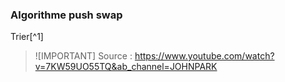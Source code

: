 ### Algorithme push swap

Trier[^1]
[^2]: Trouver le midpoint en divisant par deux la length et prendre la liste triée est récupérer le nombre à cet index dans midpoint.
[^3]: Maintenant, on divise par deux la length et on cherche tous les nombres inférieurs au midpoint jusqu'à pas. [length / 2]
[^4]: Si c'est inférieur au midpoint pb (Push le premier, nombre de la pile a sur la pile b donc au-dessus.), si c'est supérieur ou égale au midpoint ra (Décale d’une position vers le haut tous les éléments de la pile a. Le premier élément devient le dernier.)
Si l'élément qui remplace celui qui était supérieur au midpoint y est inférieur alors pb sinon ra.

[^5]: On récupère un nouveau midpoint avec la nouvelle liste et on recommence.
[^6]: Chaque chunk est délimiter par les midpoint, si notre premier midpoint est 7 alors tous les éléments inférieurs a 7 son du (premier ou dernier) chunk de la liste b. Si le second est 10 alors tout se qui est inférieur a 10 et supérieur à 6 sont dans le second chunk.
[^7]: Vue qu'il ne reste que deux éléments dans la liste a, il suffit de les trier.
(ra si le premier élément est plus grand que le second.)

[^8]: Si un chunk ne comporte qu'un élément pa (On envoie le premier element de la pile b sur la pile a) sinon on trie par ordre décroissant (de sorte a se que le premier element de la liste sois le plus grand) en se basant sur le midpoint de se chunk (Si le chunk comporte les nombres 7,8,9 alors le midpoint est 8 (on l'obtient de la même façon que la pile a, mais en se basant que sur les nombres d'un chunk)) le premier chunk (le chunk du dessus) avec sb (switch les deux premiers éléments) puis pa.
[^9]: Si c'est le dernier chunk on peut utiliser directement rb (y a une histoire d'utiliser rrb pour une raison inconnue)
[^10]: Si la liste est déjà trier (ordre décroissant) dans le chunk peu importe le nombre d'éléments pa.

> ![IMPORTANT]
> Source : https://www.youtube.com/watch?v=7KW59UO55TQ&ab_channel=JOHNPARK
